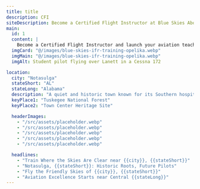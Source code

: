 ```yaml
---
title: title
description: CFI
siteDescription: Become a Certified Flight Instructor at Blue Skies Above in Lannet, Alabama. Build flight hours, inspire new pilots, and advance your aviation career with expert training. Enroll today!
main:
  id: 1
  content: |
    Become a Certified Flight Instructor and launch your aviation teaching career at Blue Skies Above in Lannet, Alabama - training the next generation of pilots.
  imgCard: "@/images/blue-skies-ifr-training-opelika.webp"
  imgMain: "@/images/blue-skies-ifr-training-opelika.webp"
  imgAlt: Student pilot flying over Lanett in a Cessna 172

location:
  city: "Notasulga"
  stateShort: "AL"
  stateLong: "Alabama"
  description: "A quiet and historic town known for its Southern hospitality and clear skies—ideal for new aviators."
  keyPlace1: "Tuskegee National Forest"
  keyPlace2: "Town Center Heritage Site"

  headerImages:
    - "/src/assets/placeholder.webp"
    - "/src/assets/placeholder.webp"
    - "/src/assets/placeholder.webp"
    - "/src/assets/placeholder.webp"
    - "/src/assets/placeholder.webp"

  headlines:
    - "Train Where the Skies Are Clear near {{city}}, {{stateShort}}"
    - "Notasulga, {{stateShort}}: Historic Roots, Future Pilots"
    - "Fly the Friendly Skies of {{city}}, {{stateShort}}"
    - "Aviation Excellence Starts near Central {{stateLong}}"
---
```

